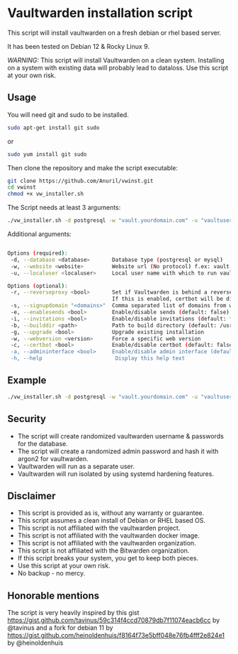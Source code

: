 # Vaultwarden installation script

This script will install vaultwarden on a fresh debian or rhel based server.

It has been tested on Debian 12 & Rocky Linux 9.

*WARNING:* This script will install Vaultwarden on a clean system.
Installing on a system with existing data will probably lead to dataloss.
Use this script at your own risk.

## Usage

You will need git and sudo to be installed.

```bash
sudo apt-get install git sudo
```

or 

```bash
sudo yum install git sudo
```

Then clone the repository and make the script executable:

```bash
git clone https://github.com/Anuril/vwinst.git
cd vwinst
chmod +x vw_installer.sh
```

The Script needs at least 3 arguments:

```bash
./vw_installer.sh -d postgresql -w "vault.yourdomain.com" -u "vaultuser"
```

Additional arguments:

```bash

Options (required):
 -d, --database <database>       Database type (postgresql or mysql)
 -w, --website <website>         Website url (No protocol) f.ex: vault.mydomain.com
 -u, --localuser <localuser>     Local user name with which to run vaultwarden

Options (optional):
 -r, --reverseproxy <bool>       Set if Vaultwarden is behind a reverse proxy (default: false)
                                 If this is enabled, certbot will be disabled as it is assumed that the reverse proxy takes care of SSL.
 -s, --signupdomain "<domains>"  Comma separated list of domains from which users can sign up
 -e, --enablesends <bool>        Enable/disable sends (default: false)
 -i, --invitations <bool>        Enable/disable invitations (default: false)
 -b, --builddir <path>           Path to build directory (default: /usr/local/src)
 -g, --upgrade <bool>            Upgrade existing installation
 -w, --webversion <version>      Force a specific web version
 -c, --certbot <bool>            Enable/disable certbot (default: false) - not recommended if DNS records don't yet point to this host)
 -a, --admininterface <bool>     Enable/disable admin interface (default: true)
 -h, --help                       Display this help text
```

## Example

```bash
./vw_installer.sh -d postgresql -w "vault.yourdomain.com" -u "vaultuser" -c "false" -r "true" -a "true" -e "true" -i "false" -s "yourdomain.com" -f "v2023.5.0"
```

## Security

- The script will create randomized vaultwarden username & passwords for the database.
- The script will create a randomized admin password and hash it with argon2 for vaultwarden.
- Vaultwarden will run as a separate user.
- Vaultwarden will run isolated by using systemd hardening features.

## Disclaimer

- This script is provided as is, without any warranty or guarantee.
- This script assumes a clean install of Debian or RHEL based OS.
- This script is not affiliated with the vaultwarden project.
- This script is not affiliated with the vaultwarden docker image.
- This script is not affiliated with the vaultwarden organization.
- This script is not affiliated with the Bitwarden organization.
- If this script breaks your system, you get to keep both pieces.
- Use this script at your own risk.
- No backup - no mercy.


## Honorable mentions

The script is very heavily inspired by this gist https://gist.github.com/tavinus/59c314f4ccd70879db7f11074eacb6cc by @tavinus
and a fork for debian 11 by https://gist.github.com/heinoldenhuis/f8164f73e5bff048e76fb4fff2e824e1 by @heinoldenhuis

